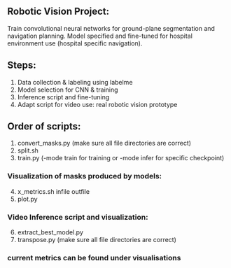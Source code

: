 ## Robotic Vision Project: 
Train convolutional neural networks for ground-plane segmentation and navigation planning. Model specified and fine-tuned for hospital environment use (hospital specific navigation).

## Steps: 
1. Data collection & labeling using labelme
2. Model selection for CNN & training
3. Inference script and fine-tuning 
4. Adapt script for video use: real robotic vision prototype 

## Order of scripts: 
1. convert_masks.py (make sure all file directories are correct)
2. split.sh
3. train.py (-mode train for training or -mode infer for specific checkpoint)  

### Visualization of masks produced by models:   
4. x_metrics.sh infile outfile  
5. plot.py  

### Video Inference script and visualization:   
6. extract_best_model.py  
7. transpose.py (make sure all file directories are correct)    

### current metrics can be found under visualisations  

